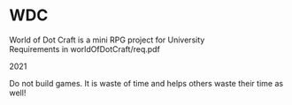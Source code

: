 # WDC
World of Dot Craft is a mini RPG project for University\
Requirements in worldOfDotCraft/req.pdf

2021

Do not build games. It is waste of time and helps others waste their time as well!
